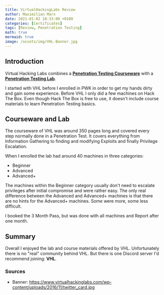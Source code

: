 ```yaml
---
title: VirtualHackingLabs Review
author: Maximilian Marx
date: 2021-01-02 18:33:00 +0100
categories: [Certificates]
tags: [Review, Penetration Testing]
math: true
mermaid: true
image: /assets/img/VHL-Banner.jpg
---
```


## Introduction
Virtual Hacking Labs combines a [**Penetration Testing Courseware**](https://www.virtualhackinglabs.com/?courses=penetration-testing) with a [**Penetration Testing Lab**](https://www.virtualhackinglabs.com/labs/penetration-testing-lab/). 

I started with VHL before I enrolled in PWK in order to get my hands dirty and gain some experience. Before VHL I only did a few machines on Hack The Box. Even though Hack The Box is free to use, it doesn't include course materials to learn Penetration Testing basics.

## Courseware and Lab
The courseware of VHL was around 350 pages long and covered every step normally done in a Penetration Test. It covers everything from Information Gathering to finding and modifying Exploits and finally Privilege Escalation.

When I enrolled the lab had around 40 machines in three categories:
- Beginner
- Advanced
- Advanced+

The machines within the Beginner category usually don't need to escalate privileges after initial compromise and were rather easy. The only real difference between the Advanced and Advanced+ machines is that there are no hints for the Advanced+ machines. Some were more, some less difficult.

I booked the 3 Month Pass, but was done with all machines and Report after one month.

## Summary
Overall I enjoyed the lab and course materials offered by VHL. Unfortunately there is no "real" community behind VHL. But there is one Discord server I'd recommend joining: **VHL**.

### Sources
- Banner: <https://www.virtualhackinglabs.com/wp-content/uploads/2016/11/twitter_card.jpg>